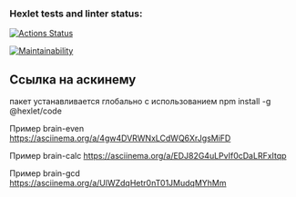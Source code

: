 ### Hexlet tests and linter status:
[![Actions Status](https://github.com/akirayamaa/frontend-project-44/actions/workflows/hexlet-check.yml/badge.svg)](https://github.com/akirayamaa/frontend-project-44/actions)

[![Maintainability](https://api.codeclimate.com/v1/badges/0c2aa2446451b897f2d8/maintainability)](https://codeclimate.com/github/akirayamaa/frontend-project-44/maintainability)

## Ссылка на аскинему 
пакет устанавливается глобально с использованием 
npm install -g @hexlet/code

Пример brain-even
https://asciinema.org/a/4gw4DVRWNxLCdWQ6XrJgsMiFD

Пример brain-calc 
https://asciinema.org/a/EDJ82G4uLPvIf0cDaLRFxItqp

Пример brain-gcd
https://asciinema.org/a/UlWZdqHetr0nT01JMudqMYhMm
